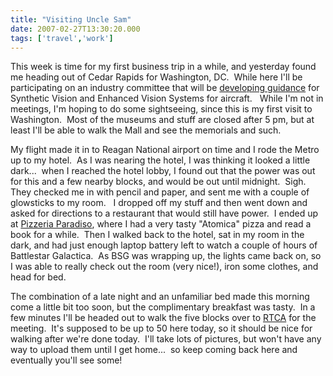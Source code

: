 ```yaml
---
title: "Visiting Uncle Sam"
date: 2007-02-27T13:30:20.000
tags: ['travel','work']
---
```


This week is time for my first business trip in a while, and yesterday found me heading out of Cedar Rapids for Washington, DC.  While here I'll be participating on an industry committee that will be [developing guidance](http://rtca.org/comm/Committee.cfm?id=68) for Synthetic Vision and Enhanced Vision Systems for aircraft.   While I'm not in meetings, I'm hoping to do some sightseeing, since this is my first visit to Washington.  Most of the museums and stuff are closed after 5 pm, but at least I'll be able to walk the Mall and see the memorials and such.

My flight made it in to Reagan National airport on time and I rode the Metro up to my hotel.  As I was nearing the hotel, I was thinking it looked a little dark...  when I reached the hotel lobby, I found out that the power was out for this and a few nearby blocks, and would be out until midnight.  Sigh.  They checked me in with pencil and paper, and sent me with a couple of glowsticks to my room.   I dropped off my stuff and then went down and asked for directions to a restaurant that would still have power.  I ended up at [Pizzeria Paradiso](http://eatyourpizza.com/), where I had a very tasty "Atomica" pizza and read a book for a while.  Then I walked back to the hotel, sat in my room in the dark, and had just enough laptop battery left to watch a couple of hours of Battlestar Galactica.  As BSG was wrapping up, the lights came back on, so I was able to really check out the room (very nice!), iron some clothes, and head for bed.

The combination of a late night and an unfamiliar bed made this morning come a little bit too soon, but the complimentary breakfast was tasty.  In a few minutes I'll be headed out to walk the five blocks over to [RTCA](http://rtca.org) for the meeting.  It's supposed to be up to 50 here today, so it should be nice for walking after we're done today.  I'll take lots of pictures, but won't have any way to upload them until I get home...  so keep coming back here and eventually you'll see some!
